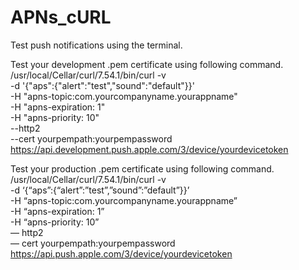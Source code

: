 # APNs_cURL
Test push notifications using the terminal.

Test your development .pem certificate using following command.
/usr/local/Cellar/curl/7.54.1/bin/curl -v \
-d '{"aps":{"alert":"test","sound":"default"}}' \
-H "apns-topic:com.yourcompanyname.yourappname" \
-H "apns-expiration: 1" \
-H "apns-priority: 10" \
--http2 \
--cert yourpempath:yourpempassword \
https://api.development.push.apple.com/3/device/yourdevicetoken

Test your production .pem certificate using following command.
/usr/local/Cellar/curl/7.54.1/bin/curl -v \
-d ‘{“aps”:{“alert”:”test”,”sound”:”default”}}’ \
-H “apns-topic:com.yourcompanyname.yourappname” \
-H “apns-expiration: 1” \
-H “apns-priority: 10” \
 — http2 \
 — cert yourpempath:yourpempassword \
https://api.push.apple.com/3/device/yourdevicetoken

